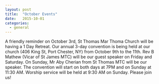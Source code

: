 ```yaml
---
layout: post
title:  "October Events"
date:   2015-10-01
categories: 
  - general
---
```


A friendly reminder on October 3rd, St Thomas Mar Thoma Church will be having a 1 Day Retreat.  Our annual 3-day convention is being held at our church (406 King St, Port Chester, NY) from October 9th to the 11th.  Rev B Mathew (Vicar of St James MTC) will be our guest speaker on Friday and Saturday.  On Sunday, Mr Aby Cherian from St Thomas MTC will be our speaker.  The convention will start on both days at 7PM and on Sunday at 11:30 AM.  Worship service will be held at 9:30 AM on Sunday.  Please join us!